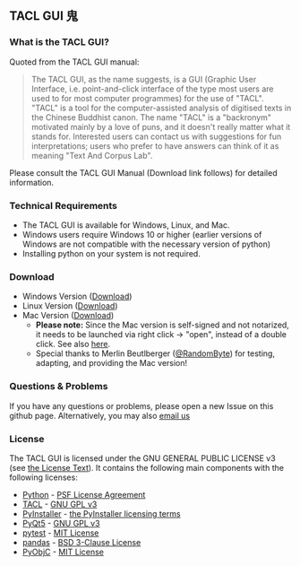 ## TACL GUI 鬼
### What is the TACL GUI?

Quoted from the TACL GUI manual:

> The TACL GUI, as the name suggests, is a GUI (Graphic User Interface, i.e. point-and-click interface
of the type most users are used to for most computer programmes) for the use of "TACL". "TACL" is
a tool for the computer-assisted analysis of digitised texts in the Chinese Buddhist canon. The name
"TACL" is a "backronym" motivated mainly by a love of puns, and it doesn't really matter what it
stands for. Interested users can contact us with suggestions for fun interpretations; users who
prefer to have answers can think of it as meaning "Text And Corpus Lab".

Please consult the TACL GUI Manual (Download link follows) for detailed information.

### Technical Requirements
- The TACL GUI is available for Windows, Linux, and Mac.
- Windows users require Windows 10 or higher (earlier versions of Windows are not compatible with
the necessary version of python)
- Installing python on your system is not required.

### Download
- Windows Version ([Download](https://github.com/rolait/tacl-gui/releases/download/v1.0.0/TACL-GUI.Windows.zip))
- Linux Version ([Download](https://github.com/rolait/tacl-gui/releases/download/v1.0.0/TACL-GUI.Linux.zip))
- Mac Version ([Download](https://github.com/rolait/tacl-gui/releases/download/v1.0.1/TACL-GUI.Darwin.zip))
  - **Please note:** Since the Mac version is self-signed and not notarized, it needs to be launched via right click -> "open", instead of a double click. See also [here](https://support.apple.com/en-gb/guide/mac-help/mh40616/mac).
  - Special thanks to Merlin Beutlberger ([@RandomByte](https://github.com/RandomByte)) for testing, adapting, and providing the Mac version!
### Questions & Problems
If you have any questions or problems, please open a new Issue on this github page. Alternatively, you may also [email us](mailto:michael.radich@hcts.uni-heidelberg.de)

### License
The TACL GUI is licensed under the GNU GENERAL PUBLIC LICENSE v3 (see [the License Text](LICENSE)). It contains the following main components with the following licenses:
- [Python](https://www.python.org/) - [PSF License Agreement](https://docs.python.org/3/license.html#psf-license)
- [TACL](https://github.com/ajenhl/tacl) - [GNU GPL v3](https://github.com/ajenhl/tacl/blob/master/LICENCE)
- [PyInstaller](https://github.com/pyinstaller/pyinstaller) - [the PyInstaller licensing terms](https://github.com/pyinstaller/pyinstaller/blob/develop/COPYING.txt)
- [PyQt5](https://www.riverbankcomputing.com/software/pyqt/) - [GNU GPL v3](https://www.riverbankcomputing.com/software/pyqt/)
- [pytest](https://github.com/pytest-dev/pytest) - [MIT License](https://github.com/pytest-dev/pytest/blob/main/LICENSE)
- [pandas](https://github.com/pandas-dev/pandas) - [BSD 3-Clause License](https://github.com/pandas-dev/pandas/blob/main/LICENSE)
- [PyObjC](https://github.com/ronaldoussoren/pyobjc/) - [MIT License](https://pypi.org/project/pyobjc/)
